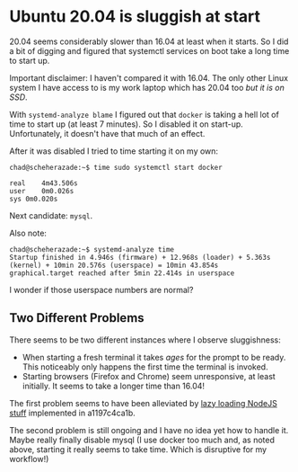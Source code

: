 # Ubuntu 20.04 is sluggish at start

20.04 seems considerably slower than 16.04 at least when it starts. So I did a
bit of digging and figured that systemctl services on boot take a long time to
start up.

Important disclaimer: I haven't compared it with 16.04. The only other Linux
system I have access to is my work laptop which has 20.04 too _but it is on
SSD_.

With `systemd-analyze blame` I figured out that `docker` is taking a hell lot
of time to start up (at least 7 minutes). So I disabled it on start-up.
Unfortunately, it doesn't have that much of an effect.

After it was disabled I tried to time starting it on my own:

```
chad@scheherazade:~$ time sudo systemctl start docker

real	4m43.506s
user	0m0.026s
sys	0m0.020s
```

Next candidate: `mysql`.

Also note:

```
chad@scheherazade:~$ systemd-analyze time
Startup finished in 4.946s (firmware) + 12.968s (loader) + 5.363s (kernel) + 10min 20.576s (userspace) = 10min 43.854s
graphical.target reached after 5min 22.414s in userspace
```

I wonder if those userspace numbers are normal?

## Two Different Problems

There seems to be two different instances where I observe sluggishness:

- When starting a fresh terminal it takes _ages_ for the prompt to be ready.
This noticeably only happens the first time the terminal is invoked.
- Starting browsers (Firefox and Chrome) seem unresponsive, at least initially.
It seems to take a longer time than 16.04!

The first problem seems to have been alleviated by [lazy loading NodeJS stuff](http://broken-by.me/lazy-load-nvm/)
implemented in a1197c4ca1b.

The second problem is still ongoing and I have no idea yet how to handle it.
Maybe really finally disable mysql (I use docker too much and, as noted above,
starting it really seems to take time. Which is disruptive for my workflow!)
